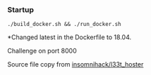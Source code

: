 ### Startup

```
./build_docker.sh && ./run_docker.sh
```

*Changed latest in the Dockerfile to 18.04.

Challenge on port 8000

Source file copy from [insomnihack/l33t_hoster](https://github.com/eboda/insomnihack/tree/master/l33t_hoster)
